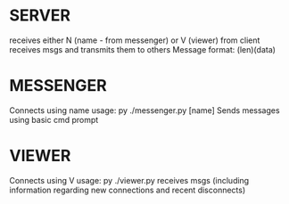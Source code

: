 # SERVER
receives either N (name - from messenger) or V (viewer) from client
receives msgs and transmits them to others
Message format: (len)(data)

# MESSENGER
Connects using name
usage: py ./messenger.py [name]
Sends messages using basic cmd prompt

# VIEWER
Connects using V
usage: py ./viewer.py
receives msgs (including information regarding new connections and recent disconnects)
